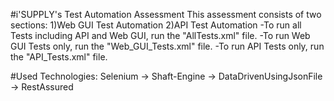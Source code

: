 #i'SUPPLY's Test Automation Assessment
This assessment consists of two sections:
             1)Web GUI Test Automation
             2)API Test Automation
-To run all Tests including API and Web GUI, run the "AllTests.xml" file.
-To run Web GUI Tests only, run the "Web_GUI_Tests.xml" file.
-To run API Tests only, run the "API_Tests.xml" file.

#Used Technologies: Selenium -> Shaft-Engine -> DataDrivenUsingJsonFile -> RestAssured 
